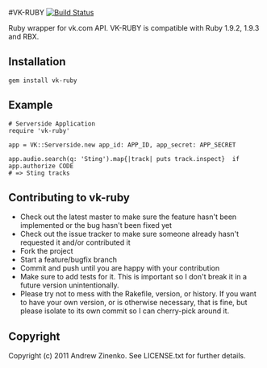 #VK-RUBY 
[![Build Status](https://secure.travis-ci.org/zinenko/vk-ruby.png)](http://travis-ci.org/zinenko/vk-ruby)

Ruby wrapper for vk.com API.
VK-RUBY is compatible with Ruby 1.9.2, 1.9.3 and RBX.

## Installation

```
gem install vk-ruby
```

## Example

```.ruby
# Serverside Application
require 'vk-ruby'

app = VK::Serverside.new app_id: APP_ID, app_secret: APP_SECRET

app.audio.search(q: 'Sting').map{|track| puts track.inspect}  if app.authorize CODE
# => Sting tracks
```

## Contributing to vk-ruby
 
* Check out the latest master to make sure the feature hasn't been implemented or the bug hasn't been fixed yet
* Check out the issue tracker to make sure someone already hasn't requested it and/or contributed it
* Fork the project
* Start a feature/bugfix branch
* Commit and push until you are happy with your contribution
* Make sure to add tests for it. This is important so I don't break it in a future version unintentionally.
* Please try not to mess with the Rakefile, version, or history. If you want to have your own version, or is otherwise necessary, that is fine, but please isolate to its own commit so I can cherry-pick around it.

## Copyright

Copyright (c) 2011 Andrew Zinenko. See LICENSE.txt for further details.